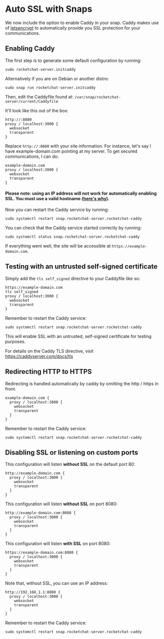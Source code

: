 # Auto SSL with Snaps

We now include the option to enable Caddy in your snap.  Caddy makes use of [letsencrypt](https://letsencrypt.org/) to automatically provide you SSL protection for your communications.

## Enabling Caddy

The first step is to generate some default configuration by running:
```
sudo rocketchat-server.initcaddy
```

Alternatively if you are on Debian or another distro:

```
sudo snap run rocketchat-server.initcaddy
```

Then, edit the Caddyfile found at: `/var/snap/rocketchat-server/current/Caddyfile`

It'll look like this out of the box:
```
http://:8080
proxy / localhost:3000 {
  websocket
  transparent
}
```

Replace `http://:8080` with your site information.  For instance, let's say I have example-domain.com pointing at my server. To get secured communications, I can do:
```
example-domain.com
proxy / localhost:3000 {
  websocket
  transparent
}
```

#### Please note: using an IP address will not work for automatically enabling SSL. You must use a valid hostname ([here's why](https://caddyserver.com/docs/automatic-https)).

Now you can restart the Caddy service by running:

```
sudo systemctl restart snap.rocketchat-server.rocketchat-caddy
```

You can check that the Caddy service started correctly by running:
```
sudo systemctl status snap.rocketchat-server.rocketchat-caddy
```

If everything went well, the site will be accessible at `https://example-domain.com`.

## Testing with an untrusted self-signed certificate
Simply add the `tls self_signed` directive to your Caddyfile like so:
```
https://example-domain.com
tls self_signed
proxy / localhost:3000 {
  websocket
  transparent
}
```

Remember to restart the Caddy service:
```
sudo systemctl restart snap.rocketchat-server.rocketchat-caddy
```

This will enable SSL with an untrusted, self-signed certificate for testing purposes.

For details on the Caddy TLS directive, visit https://caddyserver.com/docs/tls

## Redirecting HTTP to HTTPS
Redirecting is handled automatically by caddy by omitting the http / https in front.
```
example-domain.com {
  proxy / localhost:3000 {
    websocket
    transparent
  }
}
```

Remember to restart the Caddy service:
```
sudo systemctl restart snap.rocketchat-server.rocketchat-caddy
```

## Disabling SSL or listening on custom ports
This configuration will listen **without SSL** on the default port 80:
```
http://example-domain.com {
  proxy / localhost:3000 {
    websocket
    transparent
  }
}
```

This configuration will listen **without SSL** on port 8080:
```
http://example-domain.com:8080 {
  proxy / localhost:3000 {
    websocket
    transparent
  }
}
```

This configuration will listen **with SSL** on port 8080:
```
https://example-domain.com:8080 {
  proxy / localhost:3000 {
    websocket
    transparent
  }
}
```

Note that, without SSL, you can use an IP address:
```
http://192.168.1.1:8080 {
  proxy / localhost:3000 {
    websocket
    transparent
  }
}
```

Remember to restart the Caddy service:
```
sudo systemctl restart snap.rocketchat-server.rocketchat-caddy
```
